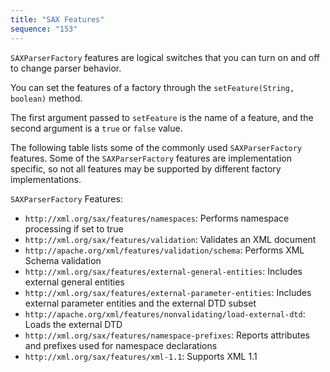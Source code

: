 ```yaml
---
title: "SAX Features"
sequence: "153"
---
```


`SAXParserFactory` features are logical switches that you can turn on and off to change parser behavior.

You can set the features of a factory through the `setFeature(String, boolean)` method.

The first argument passed to `setFeature` is the name of a feature,
and the second argument is a `true` or `false` value.

The following table lists some of the commonly used `SAXParserFactory` features.
Some of the `SAXParserFactory` features are implementation specific,
so not all features may be supported by different factory implementations.

`SAXParserFactory` Features:

- `http://xml.org/sax/features/namespaces`: Performs namespace processing if set to true
- `http://xml.org/sax/features/validation`: Validates an XML document
- `http://apache.org/xml/features/validation/schema`: Performs XML Schema validation
- `http://xml.org/sax/features/external-general-entities`: Includes external general entities
- `http://xml.org/sax/features/external-parameter-entities`: Includes external parameter entities and the external DTD subset
- `http://apache.org/xml/features/nonvalidating/load-external-dtd`: Loads the external DTD
- `http://xml.org/sax/features/namespace-prefixes`: Reports attributes and prefixes used for namespace declarations
- `http://xml.org/sax/features/xml-1.1`: Supports XML 1.1

